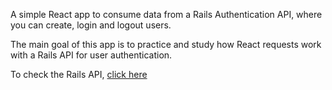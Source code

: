 A simple React app to consume data from a Rails Authentication API, where you can create, login and logout users.

The main goal of this app is to practice and study how React requests work with a Rails API for user authentication.

To check the Rails API, [click here](https://github.com/aldowitzke/authentication_app)
